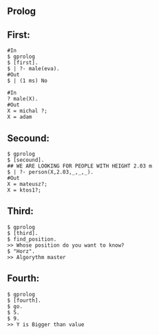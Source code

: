 ## Prolog

## First:
```
#In
$ gprolog
$ [first].
$ | ?- male(eva).
#Out
$ | (1 ms) No
```
```
#In
? male(X).
#Out
X = michal ?;
X = adam
```
## Secound:
```
$ gprolog
$ [secound].
## WE ARE LOOKING FOR PEOPLE WITH HEIGHT 2.03 m
$ | ?- person(X,2.03,_,_,_).
#Out
X = mateusz?;
X = ktos1?;
```

## Third:
```
$ gprolog
$ [third].
$ find_position.
>> Whose position do you want to know?
$ "Horz".
>> Algorythm master

```
## Fourth:
```
$ gprolog
$ [fourth].
$ go.
$ 5.
$ 9.
>> Y is Bigger than value

```
